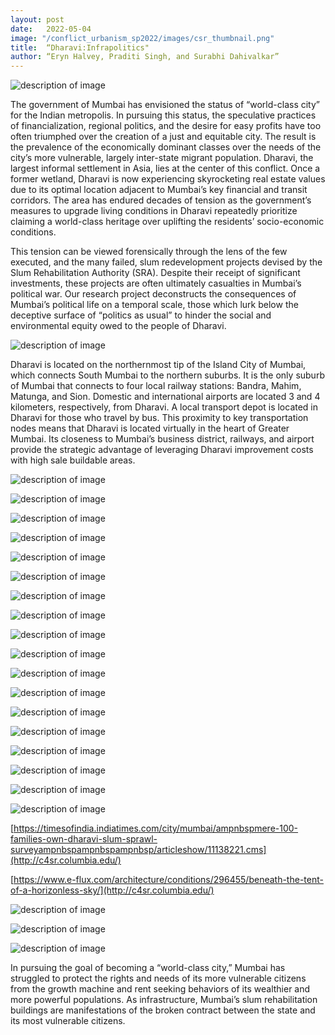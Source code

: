 ```yaml
---
layout: post
date:   2022-05-04
image: "/conflict_urbanism_sp2022/images/csr_thumbnail.png"
title:  “Dharavi:Infrapolitics"
author: “Eryn Halvey, Praditi Singh, and Surabhi Dahivalkar”
---
```

![description of image](/conflict_urbanism_sp2022/images/1_dharavi_psd.png)

The government of Mumbai has envisioned the status of “world-class city” for the Indian metropolis. In pursuing this status, the speculative practices of financialization, regional politics, and the desire for easy profits have too often triumphed over the creation of a just and equitable city. The result is the prevalence of the economically dominant classes over the needs of the city’s more vulnerable, largely inter-state migrant population. Dharavi, the largest informal settlement in Asia, lies at the center of this conflict. Once a former wetland, Dharavi is now experiencing skyrocketing real estate values due to its optimal location adjacent to Mumbai’s key financial and transit corridors. The area has endured decades of tension as the government’s measures to upgrade living conditions in Dharavi repeatedly prioritize claiming a world-class heritage over uplifting the residents’ socio-economic conditions.

This tension can be viewed forensically through the lens of the few executed, and the many failed, slum redevelopment projects devised by the Slum Rehabilitation Authority (SRA). Despite their receipt of significant investments, these projects are often ultimately casualties in Mumbai’s political war. Our research project deconstructs the consequences of Mumbai’s political life on a temporal scale, those which lurk below the deceptive surface of “politics as usual” to hinder the social and environmental equity owed to the people of Dharavi.

![description of image](/conflict_urbanism_sp2022/images/2_dharavi_mubai.png)

Dharavi is located on the northernmost tip of the Island City of Mumbai, which connects South Mumbai to the northern suburbs. It is the only suburb of Mumbai that connects to four local railway stations: Bandra, Mahim, Matunga, and Sion. Domestic and international airports are located 3 and 4 kilometers, respectively, from Dharavi. A local transport depot is located in Dharavi for those who travel by bus. This proximity to key transportation nodes means that Dharavi is located virtually in the heart of Greater Mumbai. Its closeness to Mumbai’s business district, railways, and airport provide the strategic advantage of leveraging Dharavi improvement costs with high sale buildable areas.

![description of image](/conflict_urbanism_sp2022/images/3_dharavi_5mininfra.png)

![description of image](/conflict_urbanism_sp2022/images/4_dharavi_5mininfra2.png)

![description of image](/conflict_urbanism_sp2022/images/5_dharavi_bridges.gif)

![description of image](/conflict_urbanism_sp2022/images/6_dharavi_bridges.png)

![description of image](/conflict_urbanism_sp2022/images/7_dharavi_wideroads.gif)

![description of image](/conflict_urbanism_sp2022/images/8_dharavi_wideroads.png)

![description of image](/conflict_urbanism_sp2022/images/9_dharavi_process1.png)

![description of image](/conflict_urbanism_sp2022/images/10_dharavi_process2.png)

![description of image](/conflict_urbanism_sp2022/images/11_dharavi_correlationgraph.png)

![description of image](/conflict_urbanism_sp2022/images/12_dharavi_news.gif)

![description of image](/conflict_urbanism_sp2022/images/13_dharavi_DRP.png)

![description of image](/conflict_urbanism_sp2022/images/14_dharavi_foster.png)

![description of image](/conflict_urbanism_sp2022/images/15_dharavi_hok.png)

![description of image](/conflict_urbanism_sp2022/images/16_dharavi_oxl1.png)

![description of image](/conflict_urbanism_sp2022/images/17_dharavi_oxl2.png)

![description of image](/conflict_urbanism_sp2022/images/18_dharavi_matrix.png)

![description of image](/conflict_urbanism_sp2022/images/19_dharavi_funding1.png)

![description of image](/conflict_urbanism_sp2022/images/20_dharavi_funding2.png)

[https://timesofindia.indiatimes.com/city/mumbai/ampnbspmere-100-families-own-dharavi-slum-sprawl-surveyampnbspampnbspampnbsp/articleshow/11138221.cms](http://c4sr.columbia.edu/)

[https://www.e-flux.com/architecture/conditions/296455/beneath-the-tent-of-a-horizonless-sky/](http://c4sr.columbia.edu/)

![description of image](/conflict_urbanism_sp2022/images/21_dharavi_GISaccess1.png)

![description of image](/conflict_urbanism_sp2022/images/22_dharavi_GISaccess2.png)

![description of image](/conflict_urbanism_sp2022/images/23_partnershipplay.png)

In pursuing the goal of becoming a “world-class city,” Mumbai has struggled to protect the rights and needs of its more vulnerable citizens from the growth machine and rent seeking behaviors of its wealthier and more powerful populations. As infrastructure, Mumbai’s slum rehabilitation buildings are manifestations of the broken contract between the state and its most vulnerable citizens.
